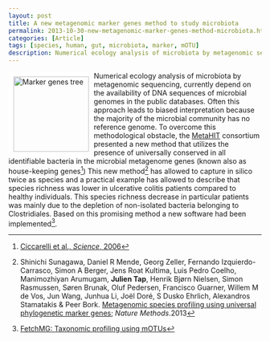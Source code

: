 ```yaml
---
layout: post
title: A new metagenomic marker genes method to study microbiota
permalink: 2013-10-30-new-metagenomic-marker-genes-method-microbiota.html
categories: [Article]
tags: [species, human, gut, microbiota, marker, mOTU]
description: Numerical ecology analysis of microbiota by metagenomic sequencing, currently depend on the availability of DNA sequences of microbial genomes in the public databases. Often this approach leads to biased interpretation because the majority of the microbial community has no reference genome. To overcome this methodological obstacle, the [MetaHIT](http://www.metahit.eu) consortium presented a new method...
---
```


<img itemprop="image" src="http://www.bork.embl.de/software/mOTU/images/tree.jpg" alt="Marker genes tree" style="float: left; border: 10px solid white; width: 150px;">

Numerical ecology analysis of microbiota by metagenomic sequencing, currently depend on the availability of DNA sequences of microbial genomes in the public databases. Often this approach leads to biased interpretation because the majority of the microbial community has no reference genome. To overcome this methodological obstacle, the [MetaHIT](http://www.metahit.eu) consortium presented a new method that utilizes 
the presence of universally conserved in all identifiable bacteria 
in the microbial metagenome genes (known also as house-keeping genes[^2]) This new method[^1] has allowed to capture in silico twice as species and a practical example has allowed to describe that species richness was lower in ulcerative colitis patients compared to healthy individuals. This species richness decrease in particular patients was mainly due to the depletion of non-isolated bacteria belonging to Clostridiales. Based on this promising method a new software had been implemented[^3].

[^1]:Shinichi Sunagawa, Daniel R Mende,	Georg Zeller, Fernando Izquierdo-Carrasco, Simon A Berger,	Jens Roat Kultima,	Luis Pedro Coelho,	Manimozhiyan Arumugam,	**Julien Tap**,	Henrik Bjørn Nielsen,	Simon Rasmussen,	Søren Brunak,	Oluf Pedersen,	Francisco Guarner,	Willem M de Vos, Jun Wang, Junhua Li, Joël Doré,	S Dusko Ehrlich,	Alexandros Stamatakis	& Peer Bork. [Metagenomic species profiling using universal phylogenetic marker genes](http://dx.doi.org/10.1038/NMETH.2693); _Nature Methods_.2013

[^2]:[Ciccarelli et al., _Science_, 2006](http://www.sciencemag.org/content/311/5765/1283.abstract)

[^3]:[FetchMG: Taxonomic profiling using mOTUs](http://www.bork.embl.de/software/mOTU/fetchMG.html)
